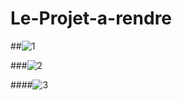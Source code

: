 # Le-Projet-a-rendre

##![1](https://user-images.githubusercontent.com/78979417/108621736-b0e74500-7434-11eb-9ad0-6f41dcee4027.jpg)

###![2](https://user-images.githubusercontent.com/78979417/108621787-0cb1ce00-7435-11eb-8c91-d61915a08e99.jpg)

####![3](https://user-images.githubusercontent.com/78979417/108621788-0d4a6480-7435-11eb-919b-57cc7bdbc87a.jpg)

